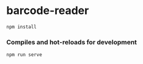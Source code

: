 # barcode-reader

```
npm install
```

### Compiles and hot-reloads for development
```
npm run serve
```

